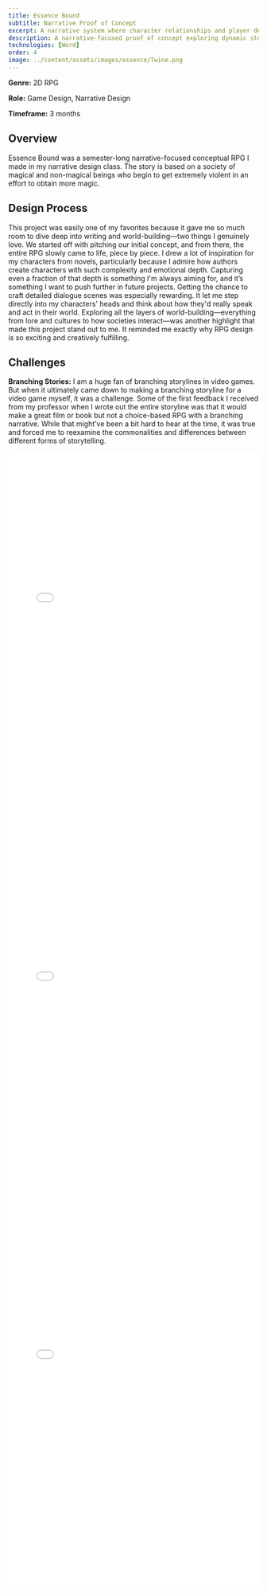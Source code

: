 ```yaml
---
title: Essence Bound
subtitle: Narrative Proof of Concept
excerpt: A narrative system where character relationships and player decisions create emergent storytelling.
description: A narrative-focused proof of concept exploring dynamic storytelling systems and branching dialogue.
technologies: [Word]
order: 4
image: ../content/assets/images/essence/Twine.png
---
```


**Genre:** 2D RPG

**Role:** Game Design, Narrative Design 

**Timeframe:** 3 months



## Overview

Essence Bound was a semester-long narrative-focused conceptual RPG I made in my narrative design class. The story is based on a society of magical and non-magical beings who begin to get extremely violent in an effort to obtain more magic. 

## Design Process

This project was easily one of my favorites because it gave me so much room to dive deep into writing and world-building—two things I genuinely love. We started off with pitching our initial concept, and from there, the entire RPG slowly came to life, piece by piece.
I drew a lot of inspiration for my characters from novels, particularly because I admire how authors create characters with such complexity and emotional depth. Capturing even a fraction of that depth is something I'm always aiming for, and it’s something I want to push further in future projects.
Getting the chance to craft detailed dialogue scenes was especially rewarding. It let me step directly into my characters' heads and think about how they'd really speak and act in their world. Exploring all the layers of world-building—everything from lore and cultures to how societies interact—was another highlight that made this project stand out to me. It reminded me exactly why RPG design is so exciting and creatively fulfilling.

## Challenges

**Branching Stories:**
I am a huge fan of branching storylines in video games. But when it ultimately came down to making a branching storyline for a video game myself, it was a challenge. Some of the first feedback I received from my professor when I wrote out the entire storyline was that it would make a great film or book but not a choice-based RPG with a branching narrative. While that might’ve been a bit hard to hear at the time, it was true and forced me to reexamine the commonalities and differences between different forms of storytelling.

<embed src="../content/assets/images/essence/Essence Bound Script Dialogue.pdf" width="100%" height="760" type='application/pdf'>

<embed src="../content/assets/images/essence/Narrative Bible.pdf" width="100%" height="760" type='application/pdf'>

<embed src="../content/assets/images/essence/World Overview.pdf" width="100%" height="760" type='application/pdf'>

